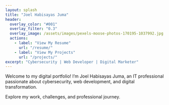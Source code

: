 ```yaml
---
layout: splash
title: "Joel Habisayas Juma"
header:
  overlay_color: "#001"
  overlay_filter: "0.3"
  overlay_image: /assets/images/pexels-moose-photos-170195-1037992.jpg
  actions:
    - label: "View My Resume"
      url: "/resume/"
    - label: "View My Projects"
      url: "/projects/"
excerpt: "Cybersecurity | Web Developer | Digital Marketer"
---
```







Welcome to my digital portfolio! I’m Joel Habisayas Juma, an IT professional passionate about cybersecurity, web development, and digital transformation.

Explore my work, challenges, and professional journey.
